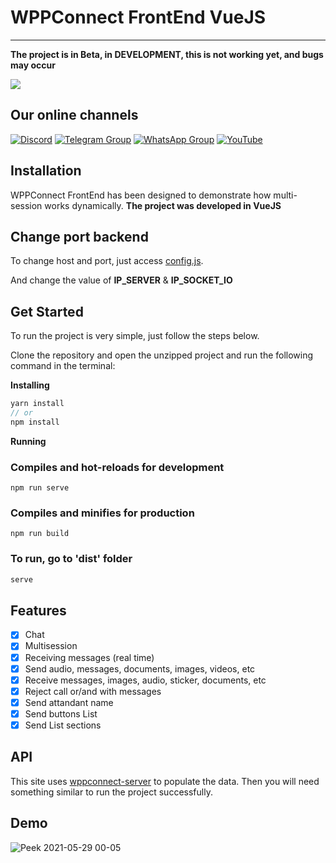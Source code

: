 # WPPConnect FrontEnd VueJS
----

**The project is in Beta, in DEVELOPMENT, this is not working yet, and bugs may occur**

<img src="https://img.shields.io/static/v1?label=FRONTEND-VUE&message=WPPConnect&color=purple&style=for-the-badge&logo=ghost"/>

## Our online channels

[![Discord](https://img.shields.io/discord/844351092758413353?color=blueviolet&label=Discord&logo=discord&style=flat)](https://discord.gg/JU5JGGKGNG)
[![Telegram Group](https://img.shields.io/badge/Telegram-Group-32AFED?logo=telegram)](https://t.me/wppconnect)
[![WhatsApp Group](https://img.shields.io/badge/WhatsApp-Group-25D366?logo=whatsapp)]([https://chat.whatsapp.com/C1ChjyShl5cA7KvmtecF3L](https://chat.whatsapp.com/LJaQu6ZyNvnBPNAVRbX00K))
[![YouTube](https://img.shields.io/youtube/channel/subscribers/UCD7J9LG08PmGQrF5IS7Yv9A?label=YouTube)](https://www.youtube.com/c/wppconnect)

## Installation

WPPConnect FrontEnd has been designed to demonstrate how multi-session works dynamically. **The project was developed in VueJS**


## Change port backend

To change host and port, just access [config.js](/src/config.js).

And change the value of **IP_SERVER** & **IP_SOCKET_IO**

## Get Started
To run the project is very simple, just follow the steps below.

Clone the repository and open the unzipped project and run the following command in the terminal:


**Installing**

```jsx
yarn install
// or
npm install
```

**Running**

### Compiles and hot-reloads for development
```
npm run serve
```

### Compiles and minifies for production
```
npm run build
```
### To run, go to 'dist' folder 
```jsx
serve
```
## Features

- [x] Chat
- [x] Multisession
- [x] Receiving messages (real time)
- [x] Send audio, messages, documents, images, videos, etc
- [x] Receive messages, images, audio, sticker, documents, etc
- [x] Reject call or/and with messages
- [x] Send attandant name
- [x] Send buttons List
- [x] Send List sections

## API

This site uses [wppconnect-server](https://github.com/wppconnect-team/wppconnect-server/) to populate the data. Then you will need something similar to run the project successfully.

## Demo
![Peek 2021-05-29 00-05](https://user-images.githubusercontent.com/40338524/120056309-aa5b0180-c011-11eb-848b-94569c32a8c6.gif)


